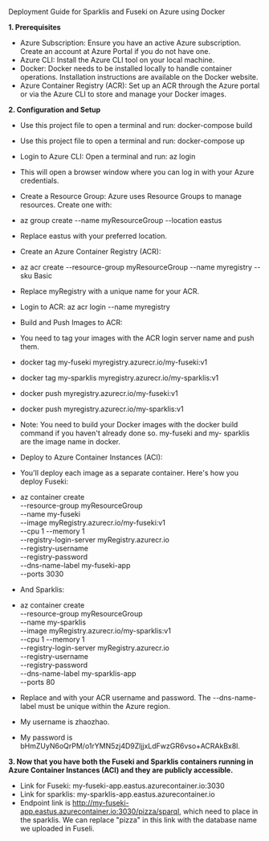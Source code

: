Deployment Guide for Sparklis and Fuseki on Azure using Docker

**1. Prerequisites**
- Azure Subscription: Ensure you have an active Azure subscription. Create an account at Azure Portal if you do not have one.
- Azure CLI: Install the Azure CLI tool on your local machine. 
- Docker: Docker needs to be installed locally to handle container operations. Installation instructions are available on the Docker website.
- Azure Container Registry (ACR): Set up an ACR through the Azure portal or via the Azure CLI to store and manage your Docker images.

**2. Configuration and Setup**
- Use this project file to open a terminal and run: docker-compose build

- Use this project file to open a terminal and run: docker-compose up

- Login to Azure CLI: Open a terminal and run: az login
- This will open a browser window where you can log in with your Azure credentials.
  
- Create a Resource Group: Azure uses Resource Groups to manage resources. Create one with: 
- az group create --name myResourceGroup --location eastus
- Replace eastus with your preferred location.
  
- Create an Azure Container Registry (ACR):
- az acr create --resource-group myResourceGroup --name myregistry --sku Basic
- Replace myRegistry with a unique name for your ACR.

- Login to ACR: az acr login --name myregistry

- Build and Push Images to ACR:
- You need to tag your images with the ACR login server name and push them.
- docker tag my-fuseki myregistry.azurecr.io/my-fuseki:v1
- docker tag my-sparklis myregistry.azurecr.io/my-sparklis:v1
- docker push myregistry.azurecr.io/my-fuseki:v1
- docker push myregistry.azurecr.io/my-sparklis:v1
- Note: You need to build your Docker images with the docker build command if you haven't already done so. my-fuseki and my-    sparklis are the image name in docker.
  
- Deploy to Azure Container Instances (ACI):
- You'll deploy each image as a separate container. Here's how you deploy Fuseki:
- az container create \
      --resource-group myResourceGroup \
      --name my-fuseki \
      --image myRegistry.azurecr.io/my-fuseki:v1 \
      --cpu 1 --memory 1 \
      --registry-login-server myRegistry.azurecr.io \
      --registry-username <acr-username> \
      --registry-password <acr-password> \
      --dns-name-label my-fuseki-app \
      --ports 3030
 - And Sparklis:
- az container create \
      --resource-group myResourceGroup \
      --name my-sparklis \
      --image myRegistry.azurecr.io/my-sparklis:v1 \
      --cpu 1 --memory 1 \
      --registry-login-server myRegistry.azurecr.io \
      --registry-username <acr-username> \
      --registry-password <acr-password> \
      --dns-name-label my-sparklis-app \
      --ports 80
- Replace <acr-username> and <acr-password> with your ACR username and password. The --dns-name-label must be unique within the      Azure region.
- My username is zhaozhao.
- My password is bHmZUyN6oQrPM/o1rYMN5zj4D9ZljjxLdFwzGR6vso+ACRAkBx8l.

**3.	Now that you have both the Fuseki and Sparklis containers running in Azure Container Instances (ACI) and they are publicly accessible.**
- Link for Fuseki: my-fuseki-app.eastus.azurecontainer.io:3030
- Link for sparklis: my-sparklis-app.eastus.azurecontainer.io
- Endpoint link is http://my-fuseki-app.eastus.azurecontainer.io:3030/pizza/sparql, which need to place in the sparklis. We can replace "pizza" in this link with the database name we uploaded in Fuseli.

